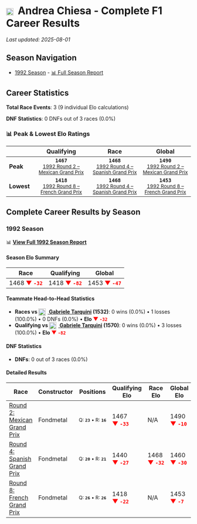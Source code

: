 # <img src="https://upload.wikimedia.org/wikipedia/commons/f/f3/Flag_of_Switzerland.svg" alt="Switzerland" width="20" height="auto" style="vertical-align: middle; margin-right: 5px;" onerror="this.outerHTML='🇨🇭'; this.style.marginRight='5px';"/> Andrea Chiesa - Complete F1 Career Results

*Last updated: 2025-08-01*

## Season Navigation

- [1992 Season](#1992-season) - [📊 Full Season Report](../seasons/1992-season-report)

## Career Statistics

**Total Race Events**: 3 (9 individual Elo calculations)

**DNF Statistics**: 0 DNFs out of 3 races (0.0%)

### 📊 Peak & Lowest Elo Ratings

| &nbsp; | Qualifying | Race | Global |
|-------|------------|------|--------|
| **Peak** | <center>**`1467`**<br/><small>[1992 Round 2 – Mexican Grand Prix](../seasons/1992-season-report#round-2-mexican-grand-prix)</small></center> | <center>**`1468`**<br/><small>[1992 Round 4 – Spanish Grand Prix](../seasons/1992-season-report#round-4-spanish-grand-prix)</small></center> | <center>**`1490`**<br/><small>[1992 Round 2 – Mexican Grand Prix](../seasons/1992-season-report#round-2-mexican-grand-prix)</small></center> |
| **Lowest** | <center>**`1418`**<br/><small>[1992 Round 8 – French Grand Prix](../seasons/1992-season-report#round-8-french-grand-prix)</small></center> | <center>**`1468`**<br/><small>[1992 Round 4 – Spanish Grand Prix](../seasons/1992-season-report#round-4-spanish-grand-prix)</small></center> | <center>**`1453`**<br/><small>[1992 Round 8 – French Grand Prix](../seasons/1992-season-report#round-8-french-grand-prix)</small></center> |


## Complete Career Results by Season

### 1992 Season

📊 **[View Full 1992 Season Report](../seasons/1992-season-report)**

#### Season Elo Summary

| Race | Qualifying | Global |
|------|------------|--------|
| 1468 **<span style="color: red;">▼&nbsp;`-32`</span>** | 1418 **<span style="color: red;">▼&nbsp;`-82`</span>** | 1453 **<span style="color: red;">▼&nbsp;`-47`</span>** |

#### Teammate Head-to-Head Statistics

- **Races vs [<img src="https://upload.wikimedia.org/wikipedia/commons/0/03/Flag_of_Italy.svg" alt="Italy" width="20" height="auto" style="vertical-align: middle; margin-right: 5px;" onerror="this.outerHTML='🇮🇹'; this.style.marginRight='5px';"/> Gabriele Tarquini](gabriele-tarquini) (1532)**: 0 wins (0.0%) • 1 losses (100.0%) • 0 DNFs (0.0%) • **Elo <span style="color: red;">▼&nbsp;`-32`</span>**
- **Qualifying vs [<img src="https://upload.wikimedia.org/wikipedia/commons/0/03/Flag_of_Italy.svg" alt="Italy" width="20" height="auto" style="vertical-align: middle; margin-right: 5px;" onerror="this.outerHTML='🇮🇹'; this.style.marginRight='5px';"/> Gabriele Tarquini](gabriele-tarquini) (1570)**: 0 wins (0.0%) • 3 losses (100.0%) • **Elo <span style="color: red;">▼&nbsp;`-82`</span>**

#### DNF Statistics

- **DNFs**: 0 out of 3 races (0.0%)

#### Detailed Results

| Race | Constructor | Positions | Qualifying Elo | Race Elo | Global Elo | Teammate |
|------|-------------|-----------|----------------|----------|------------|----------|
| [Round 2: Mexican Grand Prix](../seasons/1992-season-report#round-2-mexican-grand-prix) | Fondmetal | <small>Q:&nbsp;**`23`**&nbsp;•&nbsp;R:&nbsp;**`16`**</small> | 1467 **<span style="color: red;">▼&nbsp;`-33`</span>** | N/A | 1490 **<span style="color: red;">▼&nbsp;`-10`</span>** | [<img src="https://upload.wikimedia.org/wikipedia/commons/0/03/Flag_of_Italy.svg" alt="Italy" width="20" height="auto" style="vertical-align: middle; margin-right: 5px;" onerror="this.outerHTML='🇮🇹'; this.style.marginRight='5px';"/> Gabriele Tarquini](gabriele-tarquini)<br/><small>Q:&nbsp;**`14`**&nbsp;•&nbsp;R:&nbsp;**`DNF`**</small> |
| [Round 4: Spanish Grand Prix](../seasons/1992-season-report#round-4-spanish-grand-prix) | Fondmetal | <small>Q:&nbsp;**`20`**&nbsp;•&nbsp;R:&nbsp;**`21`**</small> | 1440 **<span style="color: red;">▼&nbsp;`-27`</span>** | 1468 **<span style="color: red;">▼&nbsp;`-32`</span>** | 1460 **<span style="color: red;">▼&nbsp;`-30`</span>** | [<img src="https://upload.wikimedia.org/wikipedia/commons/0/03/Flag_of_Italy.svg" alt="Italy" width="20" height="auto" style="vertical-align: middle; margin-right: 5px;" onerror="this.outerHTML='🇮🇹'; this.style.marginRight='5px';"/> Gabriele Tarquini](gabriele-tarquini)<br/><small>Q:&nbsp;**`18`**&nbsp;•&nbsp;R:&nbsp;**`14`**</small> |
| [Round 8: French Grand Prix](../seasons/1992-season-report#round-8-french-grand-prix) | Fondmetal | <small>Q:&nbsp;**`26`**&nbsp;•&nbsp;R:&nbsp;**`26`**</small> | 1418 **<span style="color: red;">▼&nbsp;`-22`</span>** | N/A | 1453 **<span style="color: red;">▼&nbsp;`-7`</span>** | [<img src="https://upload.wikimedia.org/wikipedia/commons/0/03/Flag_of_Italy.svg" alt="Italy" width="20" height="auto" style="vertical-align: middle; margin-right: 5px;" onerror="this.outerHTML='🇮🇹'; this.style.marginRight='5px';"/> Gabriele Tarquini](gabriele-tarquini)<br/><small>Q:&nbsp;**`23`**&nbsp;•&nbsp;R:&nbsp;**`DNF`**</small> |

